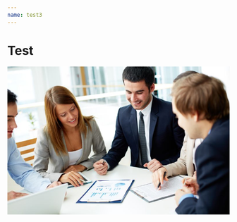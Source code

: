 ```yaml
---
name: test3
---
```

# Test

![meeting](/assets/images/uploads/5a9d3d5bd38bc104company-name-change-process.jpg "meeting_title")



